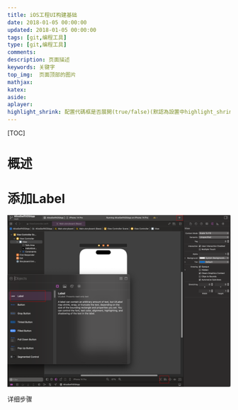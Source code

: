 ```yaml
---
title: iOS工程UI构建基础
date: 2018-01-05 00:00:00
updated: 2018-01-05 00:00:00
tags: [git,编程工具]
type: [git,编程工具]
comments:
description: 页面描述
keywords: 关键字
top_img:  页面顶部的图片
mathjax:
katex:
aside: 
aplayer:
highlight_shrink: 配置代碼框是否展開(true/false)(默認為設置中highlight_shrink的配置)
---
```


[TOC]

# 概述





# 添加Label

![image-20230215001322554](./images/03.iOS%E5%B7%A5%E7%A8%8BUI%E6%9E%84%E5%BB%BA%E5%9F%BA%E7%A1%80/image-20230215001322554.png)

详细步骤



